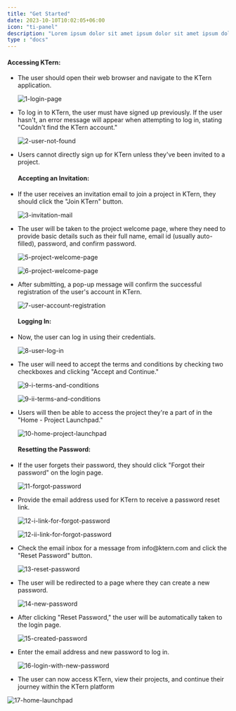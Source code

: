 ```yaml
---
title: "Get Started"
date: 2023-10-10T10:02:05+06:00
icon: "ti-panel"
description: "Lorem ipsum dolor sit amet ipsum dolor sit amet ipsum dolor sit amet"
type : "docs"
---
```


#### Accessing KTern:

<ul>
<li>
The user should open their web browser and navigate to the KTern application.
</li>

![1-login-page](https://storage.googleapis.com/ktern-public-files/product-documentation/Digital%20Projects/1-login-page.png)

<li>
To log in to KTern, the user must have signed up previously. If the user hasn't, an error message will appear when attempting to log in, stating "Couldn't find the KTern account."
</li>

![2-user-not-found](https://storage.googleapis.com/ktern-public-files/product-documentation/Digital%20Projects/2-user-not-found.png)

<li>
Users cannot directly sign up for KTern unless they've been invited to a project.
</li>

#### Accepting an Invitation:

<li>
If the user receives an invitation email to join a project in KTern, they should click the "Join KTern" button.
</li>

![3-invitation-mail](https://storage.googleapis.com/ktern-public-files/product-documentation/Digital%20Projects/3-invitation-mail.png)

<li>
The user will be taken to the project welcome page, where they need to provide basic details such as their full name, email id (usually auto-filled), password, and confirm password.
</li>

![5-project-welcome-page](https://storage.googleapis.com/ktern-public-files/product-documentation/Digital%20Projects/5-project-welcome-page.png)

![6-project-welcome-page](https://storage.googleapis.com/ktern-public-files/product-documentation/Digital%20Projects/6-project-welcome-page.png)

<li>
After submitting, a pop-up message will confirm the successful registration of the user's account in KTern.
</li>

![7-user-account-registration](https://storage.googleapis.com/ktern-public-files/product-documentation/Digital%20Projects/7-user-account-registration.png)

#### Logging In:

<li>
Now, the user can log in using their credentials.
</li>

![8-user-log-in](https://storage.googleapis.com/ktern-public-files/product-documentation/Digital%20Projects/8-user-log-in.png)

<li>
The user will need to accept the terms and conditions by checking two checkboxes and clicking "Accept and Continue."
</li>

![9-i-terms-and-conditions](https://storage.googleapis.com/ktern-public-files/product-documentation/Digital%20Projects/9-i-terms-and-conditions.png)

![9-ii-terms-and-conditions](https://storage.googleapis.com/ktern-public-files/product-documentation/Digital%20Projects/9-ii-terms-and-conditions.png)

<li>
Users will then be able to access the project they're a part of in the "Home - Project Launchpad."
</li>

![10-home-project-launchpad](https://storage.googleapis.com/ktern-public-files/product-documentation/Digital%20Projects/10-home-project-launchpad.png)

#### Resetting the Password:

<li>
If the user forgets their password, they should click "Forgot their password" on the login page.
</li>

![11-forgot-password](https://storage.googleapis.com/ktern-public-files/product-documentation/Digital%20Projects/11-forgot-password.png)

<li>
Provide the email address used for KTern to receive a password reset link.
</li>

![12-i-link-for-forgot-password](https://storage.googleapis.com/ktern-public-files/product-documentation/Digital%20Projects/12-i-link-for-forgot-password.png)

![12-ii-link-for-forgot-password](https://storage.googleapis.com/ktern-public-files/product-documentation/Digital%20Projects/12-ii-link-for-forgot-password.png)

<li>
Check the email inbox for a message from info@ktern.com and click the "Reset Password" button.
</li>

![13-reset-password](https://storage.googleapis.com/ktern-public-files/product-documentation/Digital%20Projects/13-reset-password.png)

<li>
The user will be redirected to a page where they can create a new password.
</li>

![14-new-password](https://storage.googleapis.com/ktern-public-files/product-documentation/Digital%20Projects/14-new-password.png)

<li>
After clicking "Reset Password," the user will be automatically taken to the login page.
</li>

![15-created-password](https://storage.googleapis.com/ktern-public-files/product-documentation/Digital%20Projects/15-created-password.png)

<li>
Enter the email address and new password to log in.
</li>

![16-login-with-new-password](https://storage.googleapis.com/ktern-public-files/product-documentation/Digital%20Projects/16-login-with-new-password.png)

<li>
The user can now access KTern, view their projects, and continue their journey within the KTern platform
</li>
</ul>

![17-home-launchpad](https://storage.googleapis.com/ktern-public-files/product-documentation/Digital%20Projects/17-home-launchpad.png)
